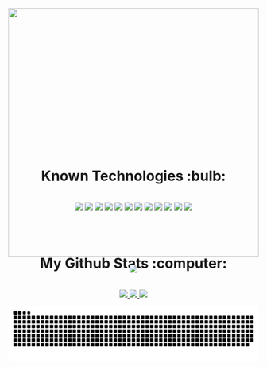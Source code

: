 <div style="width:100%;height:0;padding-bottom:56%;position:relative;" align="center">
  <img src="https://i.imgur.com/01ihh0G.gif" width="100%" height="500px" />
  
  ![](https://komarev.com/ghpvc/?username=g-llima&color=56BCD9&label=Views)
  
</div>

<h1 align="center">Known Technologies :bulb:</h1>
<br/>
<div align="center">
  
  <img src="https://img.shields.io/badge/HTML5-E34F26?style=for-the-badge&logo=html5&logoColor=white"/>
  <img src="https://img.shields.io/badge/CSS3-1572B6?style=for-the-badge&logo=css3&logoColor=whitee"/>
  <img src="https://img.shields.io/badge/Sass-CC6699?style=for-the-badge&logo=sass&logoColor=white"/>
  <img src="https://img.shields.io/badge/JavaScript-323330?style=for-the-badge&logo=javascript&logoColor=F7DF1E"/>
  <img src="https://img.shields.io/badge/TypeScript-007ACC?style=for-the-badge&logo=typescript&logoColor=white"/>
  <img src="https://img.shields.io/badge/Python-14354C?style=for-the-badge&logo=python&logoColor=white"/>
  <img src="https://img.shields.io/badge/Java-ED8B00?style=for-the-badge&logo=java&logoColor=white"/>
  <img src="https://img.shields.io/badge/React-20232A?style=for-the-badge&logo=react&logoColor=61DAFB"/>
  <img src="https://img.shields.io/badge/Express.js-404D59?style=for-the-badge"/>
  <img src="https://img.shields.io/badge/Node.js-43853D?style=for-the-badge&logo=node.js&logoColor=white"/>
  <img src="https://img.shields.io/badge/Git-E34F26?style=for-the-badge&logo=git&logoColor=white"/>
  <img src="https://img.shields.io/badge/GitHub-100000?style=for-the-badge&logo=github&logoColor=white"/>
  
  <br/><br/>
</div>

<div align="center">
  <h1>My Github Stats :computer:</h1>
  <br/>
  <a href="https://github.com/g-llima">
  <img height="180em" src="https://github-readme-stats.vercel.app/api?username=g-llima&show_icons=true&theme=react&include_all_commits=true&count_private=true"/>
  <img height="180em" src="https://github-readme-stats.vercel.app/api/top-langs/?username=g-llima&layout=compact&langs_count=7&theme=react"/>
  <img height="180em" src="https://github-readme-streak-stats.herokuapp.com/?user=g-llima&theme=react"
</div>
    
![snake gif](https://github.com/g-llima/g-llima/blob/output/github-contribution-grid-snake.svg)

